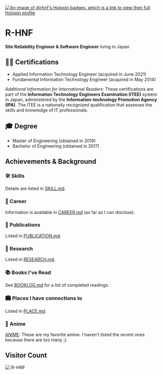 [![An image of @rhnf's Holopin badges, which is a link to view their full Holopin profile](https://holopin.me/rhnf)](https://holopin.io/@rhnf)

# R-HNF

**Site Reliability Engineer & Software Engineer** living in Japan

## 🧑‍💻 Certifications
* Applied Information Technology Engineer (acquired in June 2021)
* Fundamental Information Technology Engineer (acquired in May 2014)

*Additional Information for International Readers:*
These certifications are part of the **Information Technology Engineers Examination (ITEE)** system in Japan, administered by the **Information-technology Promotion Agency (IPA)**. The ITEE is a nationally recognized qualification that assesses the skills and knowledge of IT professionals.

## 🎓 Degree
* Master of Engineering (obtained in 2019)
* Bachelor of Engineering (obtained in 2017)

## Achievements & Background

### 🛠️ Skills
Details are listed in [SKILL.md](SKILL.md).

### 🚀 Career
Information is available in [CAREER.md](CAREER.md) (as far as I can disclose).

### 📖 Publications
Listed in [PUBLICATION.md](PUBLICATION.md).

### 🔬 Research
Listed in [RESEARCH.md](RESEARCH.md).

### 📚 Books I've Read
See [BOOKLOG.md](BOOKLOG.md) for a list of completed readings.

### 🏙️ Places I have connections to
Listed in [PLACE.md](PLACE.md).

### 🥳 Anime
[ANIME](ANIME.md): These are my favorite anime. I haven't listed the recent ones because there are too many ;)

## Visitor Count
<img src="https://count.getloli.com/get/@:R-HNF?theme=rule34" alt=":R-HNF" />
